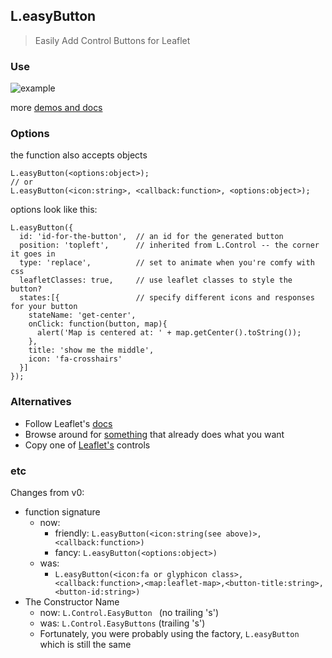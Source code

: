## L.easyButton

> Easily Add Control Buttons for Leaflet

### Use

![example](https://raw.githubusercontent.com/CliffCloud/Leaflet.EasyButton/dist/img/alert_example.gif)

more [demos and docs](http://danielmontague.com/projects/easyButton.js/v1/examples/)

### Options

the function also accepts objects

    L.easyButton(<options:object>);
    // or
    L.easyButton(<icon:string>, <callback:function>, <options:object>);

options look like this:

    L.easyButton({
      id: 'id-for-the-button',  // an id for the generated button
      position: 'topleft',      // inherited from L.Control -- the corner it goes in
      type: 'replace',          // set to animate when you're comfy with css
      leafletClasses: true,     // use leaflet classes to style the button?
      states:[{                 // specify different icons and responses for your button
        stateName: 'get-center',
        onClick: function(button, map){
          alert('Map is centered at: ' + map.getCenter().toString());
        },
        title: 'show me the middle',
        icon: 'fa-crosshairs'
      }]
    });

### Alternatives

* Follow Leaflet's [docs](http://leafletjs.com/reference.html)
* Browse around for [something](leafletjs.com/plugins.html) that already does what you want
* Copy one of [Leaflet's](https://github.com/Leaflet/Leaflet/tree/master/src/control) controls

### etc

Changes from v0:
  * function signature
    * now:
      * friendly: `L.easyButton(<icon:string(see above)>,<callback:function>)`
      * fancy: `L.easyButton(<options:object>)`
    * was:
      * `L.easyButton(<icon:fa or glyphicon class>,<callback:function>,<map:leaflet-map>,<button-title:string>,<button-id:string>)`
  * The Constructor Name
    * now: `L.Control.EasyButton ` (no trailing 's')
    * was: `L.Control.EasyButtons` (trailing 's')
    * Fortunately, you were probably using the factory, `L.easyButton` which is still the same


